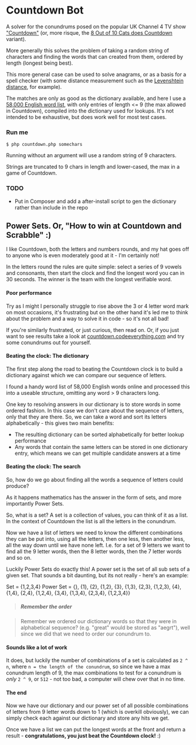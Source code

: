 # Countdown Bot

A solver for the conundrums posed on the popular UK Channel 4 TV show ["Countdown"](www.channel4.com/programmes/countdown) (or, more risque, the [8 Out of 10 Cats does Countdown](www.channel4.com/programmes/8-out-of-10-cats-does-countdown
) variant).

More generally this solves the problem of taking a random string of characters and finding the words that can created from them, ordered by length (longest being best).

This more general case can be used to solve anagrams, or as a basis for a spell checker (with some distance measurement such as the [Levenshtein distance](https://en.wikipedia.org/wiki/Levenshtein_distance), for example).

The matches are only as good as the dictionary available, and here I use a [58,000 English word list](http://www.mieliestronk.com/wordlist.html), with only entries of length <= 9 (the max allowed in Countdown), compiled into the dictionary used for lookups. It's not intended to be exhaustive, but does work well for most test cases.

### Run me

```$ php countdown.php somechars```

Running without an argument will use a random string of 9 characters.

Strings are truncated to 9 chars in length and lower-cased, the max in a game of Countdown.

### TODO

- Put in Composer and add a after-install script to gen the dictionary rather than include in the repo

## Power Sets. Or, "How to win at Countdown and Scrabble" :)

I like Countdown, both the letters and numbers rounds, and my hat goes off to anyone who is even moderately good at it - I'm certainly not!

In the letters round the rules are quite simple: select a series of 9 vowels and consonants, then start the clock and find the longest word you can in 30 seconds. The winner is the team with the longest verifiable word.

#### Poor performance

Try as I might I personally struggle to rise above the 3 or 4 letter word mark on most occasions, it's frustrating but on the other hand it's led me to think about the problem and a way to solve it in code - so it's not all bad!

If you're similarly frustrated, or just curious, then read on. Or, if you just want to see results take a look at [countdown.codeeverything.com](http://countdown.codeeverything.com) and try some conundrums out for yourself.

#### Beating the clock: The dictionary

The first step along the road to beating the Countdown clock is to build a dictionary against which we can compare our sequence of letters.

I found a handy word list of 58,000 English words online and processed this into a useable structure, omitting any word > 9 characters long.

One key to resolving answers in our dictionary is to store words in some ordered fashion. In this case we don't care about the sequence of letters, only that they are there. So, we can take a word and sort its letters alphabetically - this gives two main benefits:

- The resulting dictionary can be sorted alphabetically for better lookup performance
- Any words that contain the same letters can be stored in one dictionary entry, which means we can get multiple candidate answers at a time

#### Beating the clock: The search

So, how do we go about finding all the words a sequence of letters could produce?

As it happens mathematics has the answer in the form of sets, and more importantly Power Sets.

So, what is a set? A set is a collection of values, you can think of it as a list. In the context of Countdown the list is all the letters in the conundrum.

Now we have a list of letters we need to know the different combinations they can be put into, using all the letters, then one less, then another less, all the way down until we have none left. I.e. for a set of 9 letters we want to find all the 9 letter words, then the 8 letter words, then the 7 letter words and so on.

Luckily Power Sets do exactly this! A power set is the set of all sub sets of a given set. That sounds a bit daunting, but its not really - here's an example:

Set = {1,2,3,4} 
Power Set = {}, {1}, {2}, {1,2}, {3}, {1,3}, {2,3}, {1,2,3}, {4}, {1,4}, {2,4}, {1,2,4}, {3,4}, {1,3,4}, {2,3,4}, {1,2,3,4}}


> ##### Remember the order

> Remember we ordered our dictionary words so that they were in alphabetical sequence? (e.g. "great" would be stored as "aegrt"), well since we did that we need to order our conundrum to.

#### Sounds like a lot of work

It does, but luckily the number of combinations of a set is calculated as ```2 ^ n```, where ```n = the length of the conundrum```, so since we have a max conundrum length of 9, the max combinations to test for a conundrum is _only_ ```2 ^ 9```, or ```512``` - not too bad, a computer will chew over that in no time.

#### The end

Now we have our dictionary and our power set of all possible combinations of letters from 9 letter words down to 1 (which is overkill obviously), we can simply check each against our dictionary and store any hits we get.

Once we have a list we can put the longest words at the front and return a result - **congratulations, you just beat the Countdown clock!** :)

